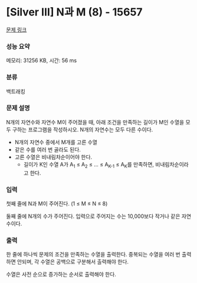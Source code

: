 # [Silver III] N과 M (8) - 15657 

[문제 링크](https://www.acmicpc.net/problem/15657) 

### 성능 요약

메모리: 31256 KB, 시간: 56 ms

### 분류

백트래킹

### 문제 설명

<p style="user-select: auto;">N개의 자연수와 자연수 M이 주어졌을 때, 아래 조건을 만족하는 길이가 M인 수열을 모두 구하는 프로그램을 작성하시오. N개의 자연수는 모두 다른 수이다.</p>

<ul style="user-select: auto;">
	<li style="user-select: auto;">N개의 자연수 중에서 M개를 고른 수열</li>
	<li style="user-select: auto;">같은 수를 여러 번 골라도 된다.</li>
	<li style="user-select: auto;">고른 수열은 비내림차순이어야 한다.
	<ul style="user-select: auto;">
		<li style="user-select: auto;">길이가 K인 수열 A가 A<sub style="user-select: auto;">1</sub> ≤ A<sub style="user-select: auto;">2</sub> ≤ ... ≤ A<sub style="user-select: auto;">K-1</sub> ≤ A<sub style="user-select: auto;">K</sub>를 만족하면, 비내림차순이라고 한다.</li>
	</ul>
	</li>
</ul>

### 입력 

 <p style="user-select: auto;">첫째 줄에 N과 M이 주어진다. (1 ≤ M ≤ N ≤ 8)</p>

<p style="user-select: auto;">둘째 줄에 N개의 수가 주어진다. 입력으로 주어지는 수는 10,000보다 작거나 같은 자연수이다.</p>

### 출력 

 <p style="user-select: auto;">한 줄에 하나씩 문제의 조건을 만족하는 수열을 출력한다. 중복되는 수열을 여러 번 출력하면 안되며, 각 수열은 공백으로 구분해서 출력해야 한다.</p>

<p style="user-select: auto;">수열은 사전 순으로 증가하는 순서로 출력해야 한다.</p>

